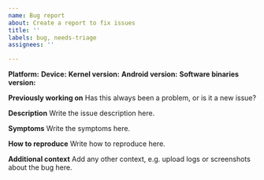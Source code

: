 ```yaml
---
name: Bug report
about: Create a report to fix issues
title: ''
labels: bug, needs-triage
assignees: ''

---
```


**Platform:** 
**Device:** 
**Kernel version:** 
**Android version:** 
**Software binaries version:** 

**Previously working on**
Has this always been a problem, or is it a new issue?
<!-- Please be specific. Include things like previous sync and build date,
the latest known working kernel version including commit id and any other
information that may be relevant. If possible and applicable, include such
information from other repositories too (device, platform or hardware). -->

**Description**
Write the issue description here.

**Symptoms**
Write the symptoms here.

**How to reproduce**
Write how to reproduce here.

**Additional context**
Add any other context, e.g. upload logs or screenshots about the bug here.
<!-- It will be very hard for us to track down your issue without logs, so
please attach a logcat and dmesg for us here! -->
